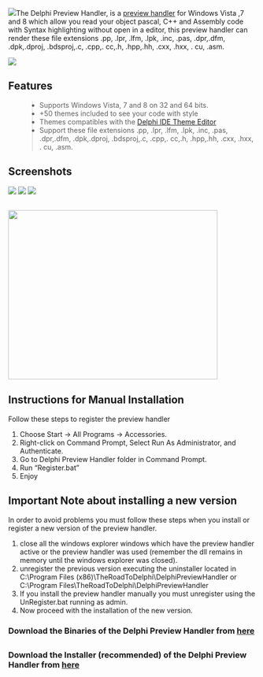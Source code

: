 ![](https://dl.dropboxusercontent.com/u/12733424/github/delphi-preview-handler/logo.png)The Delphi Preview Handler, is a <a href='http://msdn.microsoft.com/en-us/magazine/cc163487.aspx'>preview handler</a> for Windows Vista ,7 and 8 which allow you read your object pascal, C++ and Assembly code with Syntax highlighting without open in a editor, this preview handler can render these file extensions .pp, .lpr, .lfm, .lpk, .inc, .pas, .dpr,.dfm, .dpk,.dproj, .bdsproj,.c, .cpp,. cc,.h, .hpp,.hh, .cxx, .hxx, . cu, .asm.

[![](https://dl.dropboxusercontent.com/u/12733424/Images/followrruz.png)](https://twitter.com/RRUZ)

<h2>Features</h2>
<ul>
<blockquote><li>Supports Windows Vista, 7 and 8 on 32 and 64 bits.</li>
<li>+50 themes included to see your code with style</li>
<li>Themes compatibles with the <a href='http://code.google.com/p/delphi-ide-theme-editor/'>Delphi IDE Theme Editor</a></li>
<li>Support these file extensions .pp, .lpr, .lfm, .lpk, .inc, .pas, .dpr,.dfm, .dpk,.dproj, .bdsproj,.c, .cpp,. cc,.h, .hpp,.hh, .cxx, .hxx, . cu, .asm.</li>
</ul>

<h2>Screenshots</h2>
<img src='https://dl.dropboxusercontent.com/u/12733424/Blog/Delphi%20Preview%20Handler/Images/1.png' />
<img src='https://dl.dropboxusercontent.com/u/12733424/Blog/Delphi%20Preview%20Handler/Images/2.png' />
<img src='https://dl.dropboxusercontent.com/u/12733424/Blog/Delphi%20Preview%20Handler/Images/3.png' />
<h2></h2>
<a href='http://www.youtube.com/watch?feature=player_embedded&v=kFvSC7MTdcQ' target='_blank'><img src='http://img.youtube.com/vi/kFvSC7MTdcQ/0.jpg' width='425' height=344 /></a><br>
<h2>Instructions for Manual Installation</h2>
Follow these steps to register the preview handler</blockquote>

  1. Choose Start -> All Programs -> Accessories.
  1. Right-click on Command Prompt, Select Run As Administrator, and Authenticate.
  1. Go to Delphi Preview Handler folder in Command Prompt.
  1. Run “Register.bat”
  1. Enjoy

<h2>Important Note about installing  a new version</h2>
In order to avoid problems you must follow these steps when you install or register a new version of the preview handler.

  1. close all the windows explorer windows which have the preview handler active or the preview handler was used (remember the dll remains in memory until the windows explorer was closed).
  1. unregister the previous version executing the uninstaller located in C:\Program Files (x86)\TheRoadToDelphi\DelphiPreviewHandler or C:\Program Files\TheRoadToDelphi\DelphiPreviewHandler
  1. If you install the preview handler manually you must unregister using the UnRegister.bat  running as admin.
  1. Now proceed with the installation of the new version.

<h3>Download the Binaries of the Delphi Preview Handler from <a href='http://goo.gl/vMPL1H'>here </a></h3>
<h2></h2>
<h3><strong>Download the Installer (recommended) of the Delphi Preview Handler from <a href='http://goo.gl/e3qqnr'>here </a></strong></h3>
